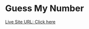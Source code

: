 # Guess My Number

[Live Site URL: Click here](file:///C:/Users/Administrator/Desktop/js/javaScript%20Course/07%20JavaScript%20in%20the%20Browser_%20DOM%20and%20Events%20Fundamentals/Guess%20my%20number/index.html)

